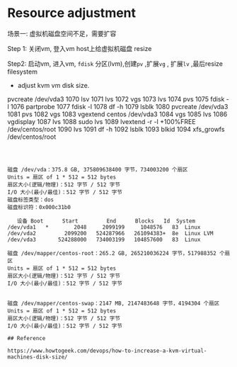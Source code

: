 

# Resource adjustment


场景一: 虚拟机磁盘空间不足，需要扩容

Step 1: 关闭vm, 登入vm host上给虚拟机磁盘 resize

Step2: 启动vm, 进入vm, `fdisk` 分区(lvm),创建`pv` ,扩展`vg` , 扩展`lv` ,最后resize filesystem

- adjust kvm vm disk size.

pvcreate /dev/vda3
 1070  lsv
 1071  lvs
 1072  vgs
 1073  lvs
 1074  pvs
 1075  fdisk -l
 1076  partprobe
 1077  fdisk -l
 1078  df -h
 1079  lsblk
 1080  pvcreate /dev/vda3
 1081  pvs
 1082  vgs
 1083  vgextend centos /dev/vda3
 1084  vgs
 1085  lvs
 1086  vgdisplay
 1087  lvs
 1088  sudo lvs
 1089  lvextend -r -l +100%FREE /dev/centos/root
 1090  lvs
 1091  df -h
 1092  lsblk
 1093  blkid
 1094  xfs_growfs /dev/centos/root
```



磁盘 /dev/vda：375.8 GB, 375809638400 字节，734003200 个扇区
Units = 扇区 of 1 * 512 = 512 bytes
扇区大小(逻辑/物理)：512 字节 / 512 字节
I/O 大小(最小/最佳)：512 字节 / 512 字节
磁盘标签类型：dos
磁盘标识符：0x000c31b0

   设备 Boot      Start         End      Blocks   Id  System
/dev/vda1   *        2048     2099199     1048576   83  Linux
/dev/vda2         2099200   524287966   261094383+  8e  Linux LVM
/dev/vda3       524288000   734003199   104857600   83  Linux

磁盘 /dev/mapper/centos-root：265.2 GB, 265210036224 字节，517988352 个扇区
Units = 扇区 of 1 * 512 = 512 bytes
扇区大小(逻辑/物理)：512 字节 / 512 字节
I/O 大小(最小/最佳)：512 字节 / 512 字节


磁盘 /dev/mapper/centos-swap：2147 MB, 2147483648 字节，4194304 个扇区
Units = 扇区 of 1 * 512 = 512 bytes
扇区大小(逻辑/物理)：512 字节 / 512 字节
I/O 大小(最小/最佳)：512 字节 / 512 字节

## Reference

https://www.howtogeek.com/devops/how-to-increase-a-kvm-virtual-machines-disk-size/

